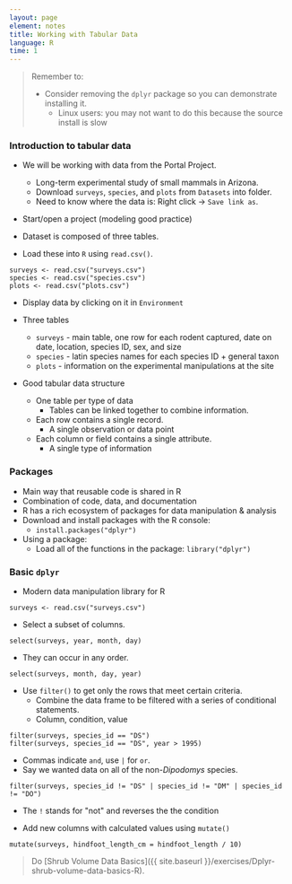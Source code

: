 ```yaml
---
layout: page
element: notes
title: Working with Tabular Data
language: R
time: 1
---
```


> Remember to:
>
> * Consider removing the `dplyr` package so you can demonstrate installing it.
>     * Linux users: you may not want to do this because the source install is slow

### Introduction to tabular data

* We will be working with data from the Portal Project.
    * Long-term experimental study of small mammals in Arizona.
    * Download `surveys`, `species`, and `plots` from `Datasets` into folder.
    * Need to know where the data is: Right click -> `Save link as`.

* Start/open a project (modeling good practice)

* Dataset is composed of three tables.
* Load these into `R` using `read.csv()`.

```
surveys <- read.csv("surveys.csv")
species <- read.csv("species.csv")
plots <- read.csv("plots.csv")
```

* Display data by clicking on it in `Environment`
* Three tables
    * `surveys` - main table, one row for each rodent captured, date on date,
      location, species ID, sex, and size
    * `species` - latin species names for each species ID + general taxon
    * `plots` - information on the experimental manipulations at the site

* Good tabular data structure
    * One table per type of data
        * Tables can be linked together to combine information.
    * Each row contains a single record.
        * A single observation or data point
    * Each column or field contains a single attribute.
        * A single type of information

### Packages

* Main way that reusable code is shared in R
* Combination of code, data, and documentation
* R has a rich ecosystem of packages for data manipulation & analysis
* Download and install packages with the R console:
    * `install.packages("dplyr")`
* Using a package:
    * Load all of the functions in the package: `library("dplyr")`

### Basic `dplyr`

* Modern data manipulation library for R

```
surveys <- read.csv("surveys.csv")
```

* Select a subset of columns.

```
select(surveys, year, month, day)
```

* They can occur in any order.

```
select(surveys, month, day, year)
```

* Use `filter()` to get only the rows that meet certain criteria.
    * Combine the data frame to be filtered with a series of conditional statements.
    * Column, condition, value
  
```
filter(surveys, species_id == "DS")
filter(surveys, species_id == "DS", year > 1995)
```

* Commas indicate `and`, use `|` for `or`.
* Say we wanted data on all of the non-*Dipodomys* species.

```
filter(surveys, species_id != "DS" | species_id != "DM" | species_id != "DO")
```

* The `!` stands for "not" and reverses the the condition

* Add new columns with calculated values using `mutate()`

```
mutate(surveys, hindfoot_length_cm = hindfoot_length / 10)
```

> Do [Shrub Volume Data Basics]({{ site.baseurl }}/exercises/Dplyr-shrub-volume-data-basics-R).
